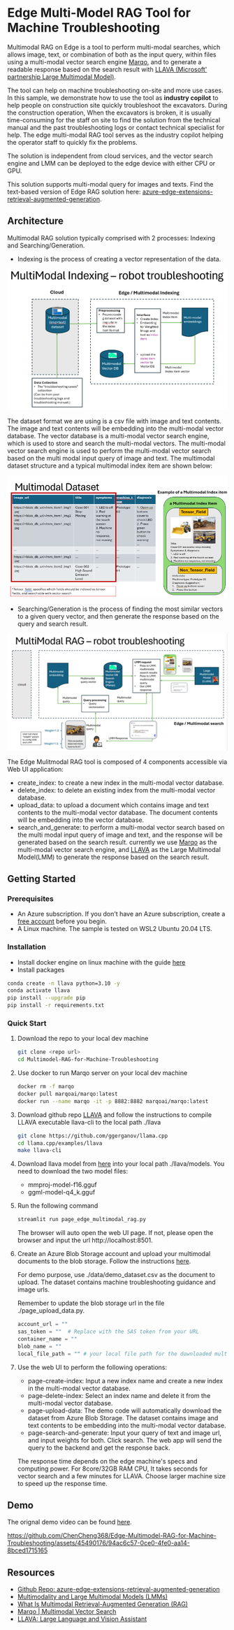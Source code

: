 # Edge Multi-Model RAG Tool for Machine Troubleshooting

Multimodal RAG on Edge is a tool to perform multi-modal searches, which allows image, text, or combination of both as the input query, within files using a multi-modal vector search engine [Marqo](https://www.marqo.ai/#:~:text=Marqo%20helps%20you%20configure%20deep,images%20into%20a%20single%20vector.), and to generate a readable response based on the search result with [LLAVA (Microsoft' partnership Large Multimodal Model)](https://www.microsoft.com/en-us/research/project/llava-large-language-and-vision-assistant/).

The tool can help on machine troubleshooting on-site and more use cases. In this sample, we demonstrate how to use the tool as **industry copilot** to help people on construction site quickly troubleshoot the excavators. During the construction operation, When the excavators is broken, it is usually time-consuming for the staff on site to find the solution from the technical manual and the past troubleshooting logs or contact technical specialist for help. The edge multi-modal RAG tool serves as the industry copilot helping the operator staff to quickly fix the problems.

The solution is independent from cloud services, and the vector search engine and LMM can be deployed to the edge device with either CPU or GPU.

This solution supports multi-modal query for images and texts. Find the text-based version of Edge RAG solution here: [azure-edge-extensions-retrieval-augmented-generation](https://github.com/Azure-Samples/azure-edge-extensions-retrieval-augmented-generation?tab=readme-ov-file).

## Architecture

Multimodal RAG solution typically comprised with 2 processes: Indexing and Searching/Generation.

- Indexing is the process of creating a vector representation of the data.

![architecture indexing](./images/mm-indexing.png)

The dataset format we are using is a csv file with image and text contents. The image and text contents will be embedding into the multi-modal vector database. The vector database is a multi-modal vector search engine, which is used to store and search the multi-modal vectors. The multi-modal vector search engine is used to perform the multi-modal vector search based on the multi modal input query of image and text.
The multimodal dataset structure and a typical multimodal index item are shown below:

![architecture indexing](./images/mm-dataset.png)

- Searching/Generation is the process of finding the most similar vectors to a given query vector, and then generate the response based on the query and search result.

![architecture searching](./images/mm-rag.png)

The Edge Mulitmodal RAG tool is composed of 4 components accessible via Web UI application:

- create_index: to create a new index in the multi-modal vector database.
- delete_index: to delete an existing index from the multi-modal vector database.
- upload_data: to upload a document which contains image and text contents to the multi-modal vector database. The document contents will be embedding into the vector database.
- search_and_generate: to perform a multi-modal vector search based on the multi modal input query of image and text, and the response will be generated based on the search result.
currently we use [Marqo](https://www.marqo.ai/) as the multi-modal vector search engine, and [LLAVA](https://www.microsoft.com/en-us/research/project/llava-large-language-and-vision-assistant/) as the Large Multimodal Model(LMM) to generate the response based on the search result.

## Getting Started

### Prerequisites

- An Azure subscription. If you don't have an Azure subscription, create a [free account](https://azure.microsoft.com/en-us/free/?WT.mc_id=A261C142F) before you begin.
- A Linux machine. The sample is tested on WSL2 Ubuntu 20.04 LTS.

### Installation

- Install docker engine on linux machine with the guide [here](https://docs.docker.com/engine/install/ubuntu/)
- Install packages

```bash
conda create -n llava python=3.10 -y
conda activate llava
pip install --upgrade pip 
pip install -r requirements.txt
```

### Quick Start

1. Download the repo to your local dev machine

    ```bash
    git clone <repo url>
    cd Multimodel-RAG-for-Machine-Troubleshooting
    ```

2. Use docker to run Marqo server on your local dev machine

    ```bash
    docker rm -f marqo
    docker pull marqoai/marqo:latest
    docker run --name marqo -it -p 8882:8882 marqoai/marqo:latest
    ```

3. Download github repo [LLAVA](https://github.com/ggerganov/llama.cpp/tree/master/examples/llava) and follow the instructions to compile LLAVA executable llava-cli to the local path ./llava

    ```bash
    git clone https://github.com/ggerganov/llama.cpp
    cd llama.cpp/examples/llava
    make llava-cli
    ```

4. Download llava model from [here](https://huggingface.co/mys/ggml_llava-v1.5-7b/tree/main) into your local path ./llava/models.
    You need to download the two model files:
    - mmproj-model-f16.gguf
    - ggml-model-q4_k.gguf

5. Run the following command

    ```bash
    streamlit run page_edge_multimodal_rag.py
    ```

    The browser will auto open the web UI page. If not, please open the browser and input the url http://localhost:8501.

6. Create an Azure Blob Storage account and upload your multimodal documents to the blob storage. Follow the instructions [here](https://docs.microsoft.com/en-us/azure/storage/blobs/storage-quickstart-blobs-python#upload-blobs-to-a-container).
    
    For demo purpose, use ./data/demo_dataset.csv as the document to upload. The dataset contains machine troubleshooting guidance and image urls.

    Remember to update the blob storage url in the file ./page_upload_data.py.

    ```python
    account_url = ""
    sas_token = ""  # Replace with the SAS token from your URL
    container_name = ""
    blob_name = ""
    local_file_path = "" # your local file path for the downloaded multimodal file

7. Use the web UI to perform the following operations:
    - page-create-index: Input a new index name and create a new index in the multi-modal vector database.
    - page-delete-index: Select an index name and delete it from the multi-modal vector database.
    - page-upload-data: The demo code will automatically download the dataset from Azure Blob Storage. The dataset contains image and text contents to be embedding into the multi-modal vector database.
    - page-search-and-generate: Input your query of text and image url, and input weights for both. Click search. The web app will send the query to the backend and get the response back.

    The response time depends on the edge machine's specs and computing power. For 8core/32GB RAM CPU, It takes seconds for vector search and a few minutes for LLAVA. Choose larger machine size to speed up the response time.

## Demo
The orignal demo video can be found [here](https://microsoftapc-my.sharepoint.com/:v:/g/personal/chencheng_microsoft_com/EXSpjNEssFFAmBqh2KCZk4kB8l-S6MKPl3SxGPMnwHmtUg?e=2prLvv&nav=eyJyZWZlcnJhbEluZm8iOnsicmVmZXJyYWxBcHAiOiJTdHJlYW1XZWJBcHAiLCJyZWZlcnJhbFZpZXciOiJTaGFyZURpYWxvZy1MaW5rIiwicmVmZXJyYWxBcHBQbGF0Zm9ybSI6IldlYiIsInJlZmVycmFsTW9kZSI6InZpZXcifX0%3D).

https://github.com/ChenCheng368/Edge-Multimodel-RAG-for-Machine-Troubleshooting/assets/45490176/94ac6c57-0ce0-4fe0-aa14-8bced1715165

## Resources
- [Github Repo: azure-edge-extensions-retrieval-augmented-generation](https://github.com/Azure-Samples/azure-edge-extensions-retrieval-augmented-generation?tab=readme-ov-file)
- [Multimodality and Large Multimodal Models (LMMs)](https://huyenchip.com/2023/10/10/multimodal.html)
- [What Is Multimodal Retrieval-Augmented Generation (RAG)](https://weaviate.io/blog/multimodal-rag#:~:text=Multimodal%20Retrieval%20Augmented%20Generation(MM%2DRAG)%E2%80%8B&text=By%20externalizing%20the%20knowledge%20of,to%20facts%20and%20reducing%20hallucination)
- [Marqo | Multimodal Vector Search](https://www.marqo.ai/#:~:text=Marqo%20helps%20you%20configure%20deep,images%20into%20a%20single%20vector.)
- [LLAVA: Large Language and Vision Assistant](https://www.microsoft.com/en-us/research/project/llava-large-language-and-vision-assistant/)
